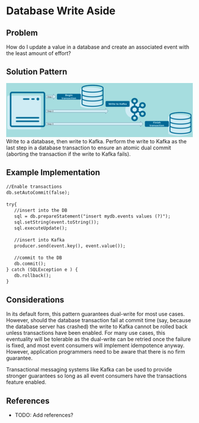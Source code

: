 # Database Write Aside

## Problem
How do I update a value in a database and create an associated event with the least amount of effort?

## Solution Pattern
![database-write-aside](../img/database-write-aside.png)
Write to a database, then write to Kafka. Perform the write to Kafka as the last step in a database transaction to ensure an atomic dual commit (aborting the transaction if the write to Kafka fails). 

## Example Implementation
```
//Enable transactions
db.setAutoCommit(false);

try{
   //insert into the DB
   sql = db.prepareStatement("insert mydb.events values (?)");
   sql.setString(event.toString());
   sql.executeUpdate();

   //insert into Kafka
   producer.send(event.key(), event.value());

   //commit to the DB
   db.commit();
} catch (SQLException e ) {
   db.rollback();
}
```

## Considerations
In its default form, this pattern guarantees dual-write for most use cases. However, should the database transaction fail at commit time (say, because the database server has crashed) the write to Kafka cannot be rolled back unless transactions have been enabled. For many use cases, this eventuality will be tolerable as the dual-write can be retried once the failure is fixed, and most event consumers will implement idempotence anyway. However, application programmers need to be aware that there is no firm guarantee. 

Transactional messaging systems like Kafka can be used to provide stronger guarantees so long as all event consumers have the transactions feature enabled. 

## References
* TODO: Add references?
